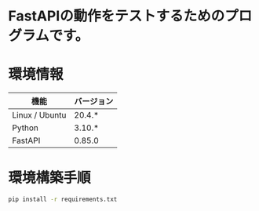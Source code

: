 # FastAPIの動作をテストするためのプログラムです。

# 環境情報

| 機能 | バージョン |
| ---- | ---- |
| Linux / Ubuntu | 20.4.* |
| Python | 3.10.* |
| FastAPI | 0.85.0 |


# 環境構築手順


```bash
pip install -r requirements.txt
```

